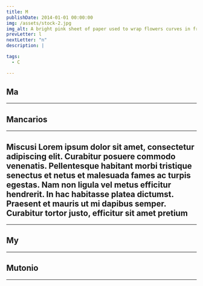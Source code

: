 ```yaml
---
title: M
publishDate: 2014-01-01 00:00:00
img: /assets/stock-2.jpg
img_alt: A bright pink sheet of paper used to wrap flowers curves in front of rich blue background
prevLetter: l
nextLetter: "n"
description: |

tags:
  - C

---
```

**Ma** 
---
---
**Mancarios** 
---
---
**Miscusi**
Lorem ipsum dolor sit amet, consectetur adipiscing elit. Curabitur posuere commodo venenatis. Pellentesque habitant morbi tristique senectus et netus et malesuada fames ac turpis egestas. Nam non ligula vel metus efficitur hendrerit. In hac habitasse platea dictumst. Praesent et mauris ut mi dapibus semper. Curabitur tortor justo, efficitur sit amet pretium 
---
---
**My** 
---
---
**Mutonio** 
---
---